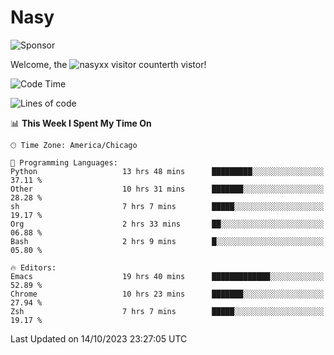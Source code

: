 # Nasy

<!--
<p align="center">
<img height="200" src="https://github-readme-stats.vercel.app/api?username=nasyxx&count_private=true&show_icons=true&theme=dracula&include_all_commits=true"/>
<img height="200" src="https://github-readme-stats.vercel.app/api/top-langs/?username=nasyxx&theme=dracula&hide=html,jupyter+notebook&count_private=true&show_icons=true"/>
</p>

  
----------------
-->

![Sponsor](https://img.shields.io/static/v1.svg?label=Sponsor&message=%E2%9D%A4&logo=GitHub&style=flat&color=pink)
 
Welcome, the ![nasyxx visitor counter](https://count.getloli.com/get/@nasyxx?theme=rule34)th vistor!
 
<!--START_SECTION:waka-->
![Code Time](http://img.shields.io/badge/Code%20Time-3%2C803%20hrs%2011%20mins-blue)

![Lines of code](https://img.shields.io/badge/From%20Hello%20World%20I%27ve%20Written-6.3%20million%20lines%20of%20code-blue)

📊 **This Week I Spent My Time On** 

```text
🕑︎ Time Zone: America/Chicago

💬 Programming Languages: 
Python                   13 hrs 48 mins      █████████░░░░░░░░░░░░░░░░   37.11 % 
Other                    10 hrs 31 mins      ███████░░░░░░░░░░░░░░░░░░   28.28 % 
sh                       7 hrs 7 mins        █████░░░░░░░░░░░░░░░░░░░░   19.17 % 
Org                      2 hrs 33 mins       ██░░░░░░░░░░░░░░░░░░░░░░░   06.88 % 
Bash                     2 hrs 9 mins        █░░░░░░░░░░░░░░░░░░░░░░░░   05.80 % 

🔥 Editors: 
Emacs                    19 hrs 40 mins      █████████████░░░░░░░░░░░░   52.89 % 
Chrome                   10 hrs 23 mins      ███████░░░░░░░░░░░░░░░░░░   27.94 % 
Zsh                      7 hrs 7 mins        █████░░░░░░░░░░░░░░░░░░░░   19.17 % 
```


 Last Updated on 14/10/2023 23:27:05 UTC
<!--END_SECTION:waka-->

<!-- ![visitors](https://visitor-badge.laobi.icu/badge?page_id=nasyxx.nasyxx) -->
